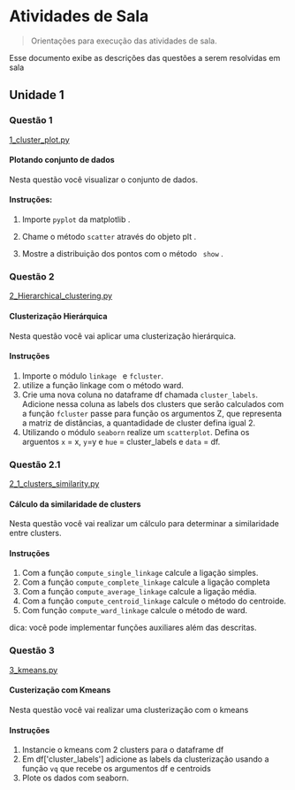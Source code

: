 # Atividades de Sala
> Orientações para execução das atividades de sala.

Esse documento exibe as descrições das questões a serem resolvidas em sala

##  Unidade 1

### Questão 1

[1_cluster_plot.py](1_cluster_plot.py)

#### Plotando conjunto de dados

Nesta questão você visualizar o conjunto de dados.

#### Instruções:

1)  Importe `` pyplot `` da matplotlib .
   
2)  Chame o método ``scatter``  através do objeto plt . 

3)  Mostre a distribuição dos pontos com o método `` show`` .

### Questão 2

[2_Hierarchical_clustering.py](2_Hierarchical_clustering.py)

#### Clusterização Hierárquica

Nesta questão você vai aplicar uma clusterização hierárquica.

#### Instruções 

1) Importe o módulo ``linkage `` e ``fcluster``.
2) utilize a função linkage com o método ward.
3) Crie uma nova coluna no dataframe df chamada ``cluster_labels``. Adicione nessa coluna 
as labels dos clusters que serão calculados com a função ``fcluster`` passe para função os argumentos Z, que representa a matriz de distâncias, 
a quantadidade de cluster defina igual 2.
4) Utilizando o módulo ``seaborn`` realize um ``scatterplot``. Defina os arguentos ``x`` = x, ``y``=y e ``hue`` = cluster_labels e ``data`` = df.


### Questão 2.1

[2_1_clusters_similarity.py](2_1_clusters_similarity.py)

#### Cálculo da similaridade de clusters

Nesta questão você vai realizar um cálculo para determinar a similaridade entre clusters.

#### Instruções

1) Com a função ``compute_single_linkage`` calcule a ligação simples.
2) Com a função ``compute_complete_linkage`` calcule a ligação completa
3) Com a função ``compute_average_linkage`` calcule a ligação média.
4) Com a função  ``compute_centroid_linkage`` calcule o método do centroide.
5) Com função ``compute_ward_linkage`` calcule o método de ward. 

dica: você pode implementar funções auxiliares além das descritas.


### Questão 3

[3_kmeans.py](3_kmeans.py)

#### Custerização com Kmeans

Nesta questão você vai realizar uma clusterização com o kmeans

#### Instruções

1) Instancie o kmeans com 2 clusters para o dataframe df
2) Em df['cluster_labels'] adicione as labels da clusterização usando a função  ``vq`` que recebe os argumentos df e centroids
3) Plote os dados com seaborn.


